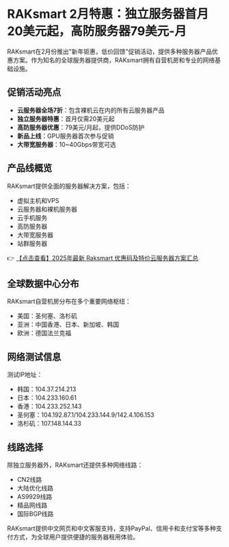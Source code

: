 # RAKsmart 2月特惠：独立服务器首月20美元起，高防服务器79美元-月

RAKsmart在2月份推出"新年钜惠，低价回馈"促销活动，提供多种服务器产品优惠方案。作为知名的全球服务器提供商，RAKsmart拥有自营机房和专业的网络基础设施。

## 促销活动亮点

- **云服务器全场7折**：包含裸机云在内的所有云服务器产品
- **独立服务器特惠**：首月仅需20美元起
- **高防服务器优惠**：79美元/月起，提供DDoS防护
- **新品上线**：GPU服务器首次参与促销
- **大带宽服务器**：10~40Gbps带宽可选

## 产品线概览

RAKsmart提供全面的服务器解决方案，包括：

- 虚拟主机和VPS
- 云服务器和裸机服务器
- 云手机服务
- 高防服务器
- 大带宽服务器
- 站群服务器

👉 [【点击查看】2025年最新 Raksmart 优惠码及特价云服务器方案汇总](https://bit.ly/raksmart)

## 全球数据中心分布

RAKsmart自营机房分布在多个重要网络枢纽：

- 美国：圣何塞、洛杉矶
- 亚洲：中国香港、日本、新加坡、韩国
- 欧洲：德国法兰克福

## 网络测试信息

测试IP地址：

- 韩国：104.37.214.213
- 日本：104.233.160.61
- 香港：104.233.252.143
- 圣何塞：104.192.87.1/104.233.144.9/142.4.106.153
- 洛杉矶：107.148.144.33

## 线路选择

除独立服务器外，RAKsmart还提供多种网络线路：

- CN2线路
- 大陆优化线路
- AS9929线路
- 精品网线路
- 国际BGP线路

RAKsmart提供中文网页和中文客服支持，支持PayPal、信用卡和支付宝等多种支付方式，为全球用户提供便捷的服务器租用体验。